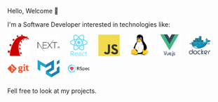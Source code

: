 
Hello, Welcome :metal:

I'm a Software Developer interested in technologies like:

<img src='https://raw.githubusercontent.com/devicons/devicon/master/icons/rails/rails-plain.svg' width="50" height="50" style="margin-right: 15px" /> <img src='https://github.com/devicons/devicon/blob/master/icons/nextjs/nextjs-original-wordmark.svg' width="50" height="50" style="margin-right: 15px" />
<img src='https://github.com/devicons/devicon/blob/master/icons/react/react-original-wordmark.svg' width="50" height="50" style="margin-right: 15px" />
<img src='https://github.com/devicons/devicon/blob/master/icons/javascript/javascript-original.svg' width="50" height="50" style="margin-right: 15px" />
<img src='https://github.com/devicons/devicon/blob/master/icons/linux/linux-original.svg' width="50" height="50" style="margin-right: 15px" />
<img src='https://github.com/devicons/devicon/blob/master/icons/vuejs/vuejs-original-wordmark.svg' width="50" height="50" style="margin-right: 15px" />
<img src='https://github.com/devicons/devicon/blob/master/icons/docker/docker-original-wordmark.svg' width="50" height="50" style="margin-right: 15px" />
<img src='https://github.com/devicons/devicon/blob/master/icons/git/git-plain-wordmark.svg' width="50" height="50" style="margin-right: 15px" />
<img src='https://github.com/devicons/devicon/blob/master/icons/materialui/materialui-original.svg' width="50" height="50" style="margin-right: 15px" />
<img src='https://github.com/devicons/devicon/blob/master/icons/rspec/rspec-original-wordmark.svg' width="50" height="50" style="margin-right: 15px" />

Fell free to look at my projects.

<!---
circoatomico/circoatomico is a ✨ special ✨ repository because its `README.md` (this file) appears on your GitHub profile.
You can click the Preview link to take a look at your changes.
--->
